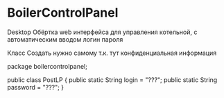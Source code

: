 # BoilerControlPanel
Desktop Обёртка web интерфейса для управления котельной, с автоматическим вводом логин пароля 

Класс Создать нужно самому т.к. тут конфиденциальная информация

package boilercontrolpanel;

public class  PostLP {
    public static String login = "???";
    public static String password = "???";
}
